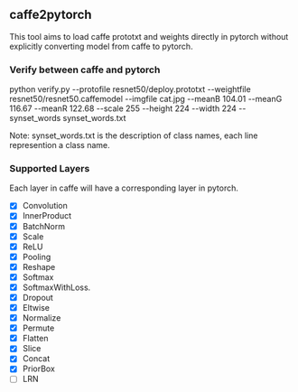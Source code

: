 ## caffe2pytorch
This tool aims to load caffe prototxt and weights directly in pytorch without explicitly converting model from caffe to pytorch.

### Verify between caffe and pytorch
python verify.py --protofile resnet50/deploy.prototxt --weightfile resnet50/resnet50.caffemodel --imgfile cat.jpg --meanB 104.01 --meanG 116.67 --meanR 122.68 --scale 255 --height 224 --width 224 --synset_words synset_words.txt

Note: synset_words.txt is the description of class names, each line represention a class name.

### Supported Layers
Each layer in caffe will have a corresponding layer in pytorch. 
- [x] Convolution
- [x] InnerProduct
- [x] BatchNorm
- [x] Scale
- [x] ReLU
- [x] Pooling
- [x] Reshape
- [x] Softmax
- [x] SoftmaxWithLoss. 
- [x] Dropout
- [x] Eltwise
- [x] Normalize
- [x] Permute
- [x] Flatten
- [x] Slice
- [x] Concat
- [x] PriorBox
- [ ] LRN
